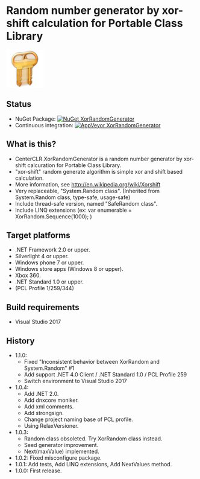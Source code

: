 # Random number generator by xor-shift calculation for Portable Class Library

![Random number generator by xor-shift calculation for Portable Class Library](https://raw.githubusercontent.com/kekyo/CenterCLR.XorRandomGenerator/master/CenterCLR.XorRandomGenerator.100.png)

## Status

* NuGet Package: [![NuGet XorRandomGenerator](https://img.shields.io/nuget/v/CenterCLR.XorRandomGenerator.svg?style=flat)](https://www.nuget.org/packages/CenterCLR.XorRandomGenerator)
* Continuous integration: [![AppVeyor XorRandomGenerator](https://img.shields.io/appveyor/ci/kekyo/centerclr-xorrandomgenerator.svg?style=flat)](https://ci.appveyor.com/project/kekyo/centerclr-XorRandomGenerator)

## What is this?

* CenterCLR.XorRandomGenerator is a random number generator by xor-shift calcuration for Portable Class Library.
 * "xor-shift" random generate algorithm is simple xor and shift based calculation.
 * More information, see http://en.wikipedia.org/wiki/Xorshift
* Very replaceable, "System.Random class". (Inherited from System.Random class, type-safe, usage-safe)
* Include thread-safe version, named "SafeRandom class".
* Include LINQ extensions (ex: var enumerable = XorRandom.Sequence(1000); )

## Target platforms
* .NET Framework 2.0 or upper.
* Silverlight 4 or upper.
* Windows phone 7 or upper.
* Windows store apps (Windows 8 or upper).
* Xbox 360.
* .NET Standard 1.0 or upper.
* (PCL Profile 1/259/344)

## Build requirements
* Visual Studio 2017

## History
* 1.1.0:
  * Fixed "Inconsistent behavior between XorRandom and System.Random" #1
  * Add support .NET 4.0 Client / .NET Standard 1.0 / PCL Profile 259
  * Switch environment to Visual Studio 2017
* 1.0.4:
  * Add .NET 2.0.
  * Add dnxcore moniker.
  * Add xml comments.
  * Add strongsign.
  * Change project naming base of PCL profile.
  * Using RelaxVersioner.
* 1.0.3:
  * Random class obsoleted. Try XorRandom class instead.
  * Seed generator improvement.
  * Next(maxValue) implemented.
* 1.0.2: Fixed misconfigure package.
* 1.0.1: Add tests, Add LINQ extensions, Add NextValues method.
* 1.0.0: First release.
